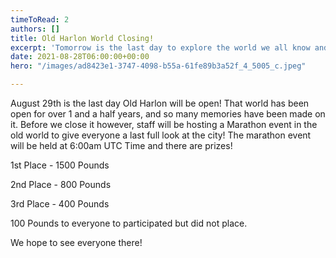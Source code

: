 ```yaml
---
timeToRead: 2
authors: []
title: Old Harlon World Closing!
excerpt: 'Tomorrow is the last day to explore the world we all know and love! '
date: 2021-08-28T06:00:00+00:00
hero: "/images/ad8423e1-3747-4098-b55a-61fe89b3a52f_4_5005_c.jpeg"

---
```

August 29th is the last day Old Harlon will be open! That world has been open for over 1 and a half years, and so many memories have been made on it. Before we close it however, staff will be hosting a Marathon event in the old world to give everyone a last full look at the city! The marathon event will be held at 6:00am UTC Time and there are prizes!

1st Place - 1500 Pounds 

2nd Place - 800 Pounds

3rd Place - 400 Pounds

100 Pounds to everyone to participated but did not place. 

We hope to see everyone there! 